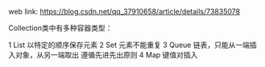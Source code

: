 web link: https://blog.csdn.net/qq_37910658/article/details/73835078





Collection类中有多种容器类型：

1 List 以特定的顺序保存元素
2 Set 元素不能重复
3 Queue 链表，只能从一端插入对象，从另一端取出 遵循先进先出原则
4 Map 键值对插入



